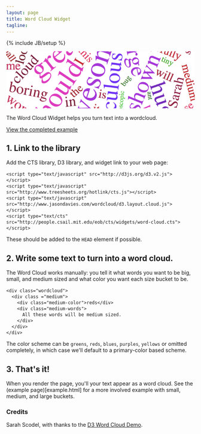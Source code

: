 ```yaml
---
layout: page
title: Word Cloud Widget
tagline:
---
```

{% include JB/setup %}

<img class="widget-banner" src="banner.png" />

<p class="intro">The Word Cloud Widget helps you turn text into a wordcloud.</p>

<p class="intro"><a href="example.html">View the completed example</a></p>

## 1. Link to the library

Add the CTS library, D3 library, and widget link to your web page:

    <script type="text/javascript" src="http://d3js.org/d3.v2.js"></script>
    <script type="text/javascript" src="http://www.treesheets.org/hotlink/cts.js"></script>
    <script type="text/javascript" src="http://www.jasondavies.com/wordcloud/d3.layout.cloud.js"></script>
    <script type="text/cts" src="http://people.csail.mit.edu/eob/cts/widgets/word-cloud.cts"></script>

These should be added to the `HEAD` element if possible.

## 2. Write some text to turn into a word cloud.

The Word Cloud works manually: you tell it what words you want to be big,
small, and medium sized and what color you want each size bucket to be.

    <div class="wordcloud">
      <div class ="medium">
        <div class="medium-color">reds</div>
        <div class="medium-words">
          All these words will be medium sized.
        </div>
      </div>
    </div>

The color scheme can be `greens`, `reds`, `blues`, `purples`, `yellows` or
omitted completely, in which case we'll default to a primary-color based
scheme.

## 3. That's it!

When you render the page, you'll your text appear as a word cloud. See the
(example page)[example.html] for a more involved example with small, medium,
and large buckets.

### Credits

Sarah Scodel, with thanks to the [D3 Word Cloud Demo](http://www.jasondavies.com/wordcloud).

<script>
$(function() {
  SelectPage("PageWidgets", "PageWidgetsWordcloud");
});
</script>
